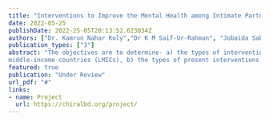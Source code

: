 ```yaml
---
title: "Interventions to Improve the Mental Health among Intimate Partner Violence Survivors in Low and Middle-income countries: A Systematic Review Protocol"
date: 2022-05-25
publishDate: 2022-25-05T20:13:52.623034Z
authors: ["Dr. Kamrun Nahar Koly","Dr K M Saif-Ur-Rahman", "Jobaida Saba","Md. Jubayer Hossain", "Dr. Anan Nisat Nabela Hossain", "Mansura Islam",  "Mohammad Raihan Tariq", "Dr Naralle Warren"]
publication_types: ["3"]
abstract: "The objectives are to determine- a) the types of interventions that are available to influence the changes in the mental health conditions among the IPV survivors in low- and
middle-income countries (LMICs), b) the types of present interventions that influence changes in knowledge, attitude and practice of the healthcare workers to provide mental health care to the IPV survivors; and c) the feasibility of implementing those interventions in resource-poor settings."
featured: true
publication: "Under Review"
url_pdf: "#"
links:
- name: Project
  url: https://chiralbd.org/project/
---
```

